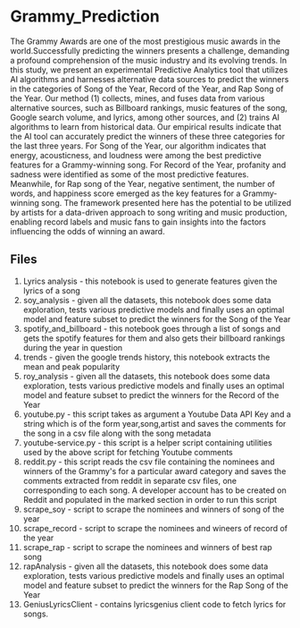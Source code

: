# Grammy_Prediction
The Grammy Awards are one of the most prestigious music awards in the world.Successfully predicting the winners presents a challenge, demanding a profound comprehension of the music industry and its evolving trends. In this study, we present an experimental Predictive Analytics tool that utilizes AI algorithms and harnesses alternative data sources to predict the winners in the categories of Song of the Year, Record of the Year, and Rap Song of the Year. Our method (1) collects, mines, and fuses data from various alternative sources, such as Billboard rankings, music features of the song, Google search volume, and lyrics, among other sources, and (2) trains AI algorithms to learn from historical data. Our empirical results indicate that the AI tool can accurately predict the winners of these three categories for the last three years. For Song of the Year, our algorithm indicates that energy, acousticness, and loudness were among the best predictive features for a Grammy-winning song. 
For Record of the Year, profanity and sadness were identified as some of the most predictive features. Meanwhile, for Rap song of the Year, negative sentiment, the number of words, and happiness score emerged as the key features for a Grammy-winning song.
The framework presented here has the potential to be utilized by artists for a data-driven approach to song writing and music production, enabling record labels and music fans to gain insights into the factors influencing the odds of winning an award.

## Files 
1) Lyrics analysis - this notebook is used to generate features given the lyrics of a song
2) soy_analysis - given all the datasets, this notebook does some data exploration, tests various predictive models and finally uses an optimal model and feature subset to predict the winners for the Song of the Year
3) spotify_and_billboard - this notebook goes through a list of songs and gets the spotify features for them and also gets their billboard rankings during the year in question
4) trends - given the google trends history, this notebook extracts the mean and peak popularity
5) roy_analysis - given all the datasets, this notebook does some data exploration, tests various predictive models and finally uses an optimal model and feature subset to predict the winners for the Record of the Year
6) youtube.py - this script takes as argument a Youtube Data API Key and a string which is of the form year,song,artist and saves the comments for the song in a csv file along with the song metadata
7) youtube-service.py - this script is a helper script containing utilities used by the above script for fetching Youtube comments
8) reddit.py - this script reads the csv file containing the nominees and winners of the Grammy's for a particular award category and saves the comments extracted from reddit in separate csv files, one corresponding to each song. A developer account has to be created on Reddit and populated in the marked section in order to run this script
9) scrape_soy - script to scrape the nominees and winners of song of the year
10) scrape_record - script to scrape the nominees and wineers of record of the year
11) scrape_rap - script to scrape the nominees and winners of best rap song
12) rapAnalysis - given all the datasets, this notebook does some data exploration, tests various predictive models and finally uses an optimal model and feature subset to predict the winners for the Rap Song of the Year
13) GeniusLyricsClient - contains lyricsgenius client code to fetch lyrics for songs.
